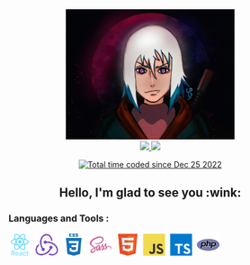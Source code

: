 

<div id="header" align="center">
  <img src="./images/IMG_1919.JPG" width="300"/>
  <div id="badges">
      <a href="https://t.me/AmadoMuerte">
          <img src="https://img.shields.io/badge/Telegram-blue?logo=telegram&logoColor=white" width="120">
      </a>
      <a href="https://vk.com/jollyportal">
          <img src="https://img.shields.io/badge/VK-blue?logo=vk&logoColor=white" width="65">
      </a>
  </div> 

  <a href="https://wakatime.com/@c79d01bf-5cd6-4649-abd8-7a23de944397"><img src="https://wakatime.com/badge/user/c79d01bf-5cd6-4649-abd8-7a23de944397.svg" alt="Total time   coded since Dec 25 2022" /></a>
  <h2>
    Hello, I'm glad to see you :wink:
  </h2>
</div>

### Languages and Tools :

<div>
   <img src="https://github.com/devicons/devicon/blob/master/icons/react/react-original-wordmark.svg" title="React" alt="React" width="40" height="40"/>&nbsp;
   <img src="https://github.com/devicons/devicon/blob/master/icons/redux/redux-original.svg" title="Redux" alt="Redux " width="40" height="40"/>&nbsp;
   <img src="https://github.com/devicons/devicon/blob/master/icons/css3/css3-plain-wordmark.svg"  title="CSS3" alt="CSS" width="40" height="40"/>&nbsp;
   <img src="https://raw.githubusercontent.com/devicons/devicon/1119b9f84c0290e0f0b38982099a2bd027a48bf1/icons/sass/sass-original.svg"  title="scss" alt="scss" width="40" height="40"/>&nbsp;
   <img src="https://github.com/devicons/devicon/blob/master/icons/html5/html5-original.svg" title="HTML5" alt="HTML" width="40" height="40"/>&nbsp;
   <img src="https://github.com/devicons/devicon/blob/master/icons/javascript/javascript-original.svg" title="JavaScript" alt="JavaScript" width="40" height="40"/>&nbsp;
   <img src="https://github.com/devicons/devicon/blob/master/icons/typescript/typescript-original.svg"  title="Typescript" alt="TS" width="40" height="40"/>&nbsp;
   <img src="https://github.com/devicons/devicon/blob/master/icons/php/php-original.svg"  title="php" alt="php" width="40" height="40"/>&nbsp;
</div>
